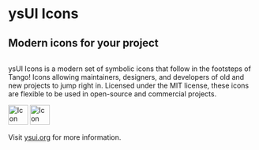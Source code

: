 
# ysUI Icons
## Modern icons for your project

<a href="https://ysui.org" target="_blank"><img src="https://ysui.org/img/icons-scrolling-fluid-ani-mobile.svg" alt></a>
 
ysUI Icons is a modern set of symbolic icons that follow in the footsteps of Tango! Icons allowing maintainers, designers, and developers of old and new projects to jump right in. Licensed under the MIT license, these icons are flexible to be used in open-source and commercial projects.


 <a href="https://github.com/ysUI-org/ysUI-Icons/releases" target="_blank"><img src="https://ysui.org/img/btn-downloads.png" height="40" alt="Icon Style Guide"></a>
 <a href="https://ysui.org/icon-styleguide.html" target="_blank"><img src="https://ysui.org/img/btn-iconstyleguide.png" height="40" alt="Icon Style Guide"></a>

Visit <a href="https://ysui.org">ysui.org</a> for more information.
 
 <!-- Coming Soon
 <a href="#"><img src="https://ysui.org/img/btn-showroom.png" height="40" alt="ysUI Showroom"></a> -->
